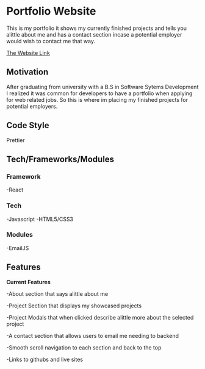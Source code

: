 # Portfolio Website

This is my portfolio it shows my currently finished projects and tells you alittle about me and has a contact section incase a potential employer would wish to contact me that way.

[The Website Link](https://www.randyaubichon.com)

## Motivation

After graduating from university with a B.S in Software Sytems Development I realized it was common for developers to have a portfolio when applying for web related jobs. So this is where
im placing my finished projects for potential employers.

## Code Style

Prettier

## Tech/Frameworks/Modules

### Framework 
-React

### Tech
-Javascript
-HTML5/CSS3

### Modules
-EmailJS

## Features

**Current Features**

-About section that says alittle about me

-Project Section that displays my showcased projects

-Project Modals that when clicked describe alittle more about the selected project

-A contact section that allows users to email me needing to backend

-Smooth scroll navigation to each section and back to the top

-Links to githubs and live sites
